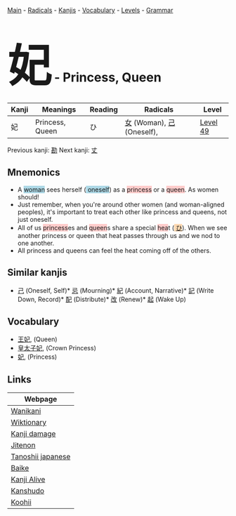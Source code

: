 <style> bigfont {font-size: 100px}</style>
[Main](../README.md) -
[Radicals](../radicals.md) -
[Kanjis](../kanjis.md) -
[Vocabulary](../vocabulary.md) -
[Levels](../levels.md) -
[Grammar](../grammar.md)
# <bigfont> 妃</bigfont> - Princess, Queen 

| Kanji | Meanings | Reading | Radicals | Level |
| --- | --- | --- | --- | --- |
| 妃 | Princess, Queen | ひ | [女](../radicals/女.md) (Woman), [己](../radicals/己.md) (Oneself),  | [Level 49](../levels/wk_level49.md) |

Previous kanji: [勘](勘.md) Next kanji: [丈](丈.md) 

## Mnemonics
 * A <span style="background-color:#ADD8E6"> woman</span> sees herself (<span style="background-color:#ADD8E6"> oneself</span>) as a <span style="background-color:#ffcccb"> princess</span> or a <span style="background-color:#ffcccb"> queen</span>. As women should! 
* Just remember, when you're around other women (and woman-aligned peoples), it's important to treat each other like princess and queens, not just oneself.
* All of us <span style="background-color:#ffcccb"> princess</span>es and <span style="background-color:#ffcccb"> queen</span>s share a special <span style="background-color:#ffcccb"> hea</span>t (<span style="background-color:#fed8b1"> [ひ](https://jisho.org/search/ひ)</span>). When we see another princess or queen that heat passes through us and we nod to one another.
* All princess and queens can feel the heat coming off of the others.


## Similar kanjis
 * [己](己.md) (Oneself, Self)* [忌](忌.md) (Mourning)* [紀](紀.md) (Account, Narrative)* [記](記.md) (Write Down, Record)* [配](配.md) (Distribute)* [改](改.md) (Renew)* [起](起.md) (Wake Up)


## Vocabulary
 * [王妃](../vocabulary/妃.md), (Queen)
* [皇太子妃](../vocabulary/妃.md), (Crown Princess)
* [妃](../vocabulary/妃.md), (Princess)



## Links 

| Webpage |
| --- |
| [Wanikani          ](https://www.wanikani.com/kanji/妃) |
| [Wiktionary        ](https://en.wiktionary.org/wiki/妃) |
| [Kanji damage      ](http://www.kanjidamage.com/kanji/search?utf8=✓&q=妃) |
| [Jitenon           ](https://jitenon.com/kanji/妃) |
| [Tanoshii japanese ](https://www.tanoshiijapanese.com/dictionary/kanji.cfm?k=妃) |
| [Baike             ](https://baike.baidu.com/item/妃) |
| [Kanji Alive       ](https://app.kanjialive.com/妃) |
| [Kanshudo          ](https://www.kanshudo.com/searchmn?q=妃) |
| [Koohii            ](https://kanji.koohii.com/study/kanji/妃) |
